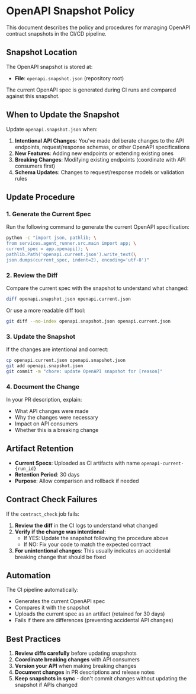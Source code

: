 # OpenAPI Snapshot Policy

This document describes the policy and procedures for managing OpenAPI contract snapshots in the CI/CD pipeline.

## Snapshot Location

The OpenAPI snapshot is stored at:
- **File**: `openapi.snapshot.json` (repository root)

The current OpenAPI spec is generated during CI runs and compared against this snapshot.

## When to Update the Snapshot

Update `openapi.snapshot.json` when:

1. **Intentional API Changes**: You've made deliberate changes to the API endpoints, request/response schemas, or other OpenAPI specifications
2. **New Features**: Adding new endpoints or extending existing ones
3. **Breaking Changes**: Modifying existing endpoints (coordinate with API consumers first)
4. **Schema Updates**: Changes to request/response models or validation rules

## Update Procedure

### 1. Generate the Current Spec

Run the following command to generate the current OpenAPI specification:

```bash
python -c "import json, pathlib; \
from services.agent_runner.src.main import app; \
current_spec = app.openapi(); \
pathlib.Path('openapi.current.json').write_text(\
json.dumps(current_spec, indent=2), encoding='utf-8')"
```

### 2. Review the Diff

Compare the current spec with the snapshot to understand what changed:

```bash
diff openapi.snapshot.json openapi.current.json
```

Or use a more readable diff tool:

```bash
git diff --no-index openapi.snapshot.json openapi.current.json
```

### 3. Update the Snapshot

If the changes are intentional and correct:

```bash
cp openapi.current.json openapi.snapshot.json
git add openapi.snapshot.json
git commit -m "chore: update OpenAPI snapshot for [reason]"
```

### 4. Document the Change

In your PR description, explain:
- What API changes were made
- Why the changes were necessary
- Impact on API consumers
- Whether this is a breaking change

## Artifact Retention

- **Current Specs**: Uploaded as CI artifacts with name `openapi-current-{run_id}`
- **Retention Period**: 30 days
- **Purpose**: Allow comparison and rollback if needed

## Contract Check Failures

If the `contract_check` job fails:

1. **Review the diff** in the CI logs to understand what changed
2. **Verify if the change was intentional**:
   - If YES: Update the snapshot following the procedure above
   - If NO: Fix your code to match the expected contract
3. **For unintentional changes**: This usually indicates an accidental breaking change that should be fixed

## Automation

The CI pipeline automatically:
- Generates the current OpenAPI spec
- Compares it with the snapshot
- Uploads the current spec as an artifact (retained for 30 days)
- Fails if there are differences (preventing accidental API changes)

## Best Practices

1. **Review diffs carefully** before updating snapshots
2. **Coordinate breaking changes** with API consumers
3. **Version your API** when making breaking changes
4. **Document changes** in PR descriptions and release notes
5. **Keep snapshots in sync** - don't commit changes without updating the snapshot if APIs changed
